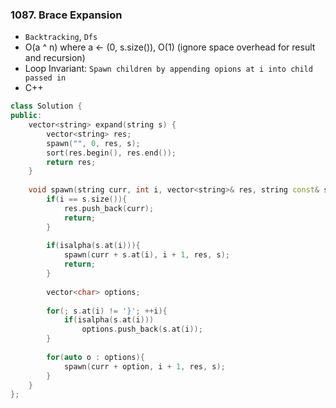 ### 1087. Brace Expansion
* `Backtracking`, `Dfs`
* O(a ^ n) where a <- (0, s.size()), O(1) (ignore space overhead for result and recursion)
* Loop Invariant: `Spawn children by appending opions at i into child passed in`
* C++
```cpp
class Solution {
public:
    vector<string> expand(string s) {
        vector<string> res;
        spawn("", 0, res, s);
        sort(res.begin(), res.end());
        return res;
    }
    
    void spawn(string curr, int i, vector<string>& res, string const& s){
        if(i == s.size()){
            res.push_back(curr);
            return;
        }
        
        if(isalpha(s.at(i))){
            spawn(curr + s.at(i), i + 1, res, s);
            return;
        }
        
        vector<char> options;
        
        for(; s.at(i) != '}'; ++i){
            if(isalpha(s.at(i)))
                options.push_back(s.at(i));
        }
        
        for(auto o : options){
            spawn(curr + option, i + 1, res, s);
        }
    }
};
```
